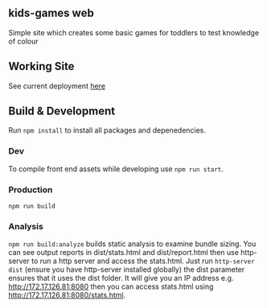 ## kids-games web
Simple site which creates some basic games for toddlers to test knowledge of colour

## Working Site
See current deployment [here](https://kids-games-web.s3-ap-southeast-2.amazonaws.com/index.html)

## Build & Development
Run `npm install` to install all packages and depenedencies.

### Dev
To compile front end assets while developing use `npm run start`.

### Production
`npm run build`

### Analysis
`npm run build:analyze` builds static analysis to examine bundle sizing. You can see output reports in dist/stats.html and dist/report.html
then use http-server to run a http server and access the stats.html. Just run `http-server dist` (ensure you have http-server installed globally)
the dist parameter ensures that it uses the dist folder. It will give you an IP address e.g. http://172.17.126.81:8080 then you can access
stats.html using http://172.17.126.81:8080/stats.html.